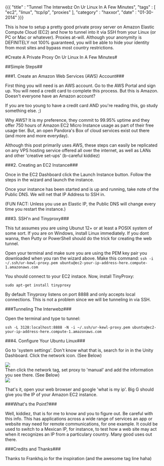 {{{
    "title"    : "Tunnel The Interwebz On Ur Linux In A Few Minutes",
    "tags"     : [ "ec2", "linux", "tcp/ip", "proxies" ],
    "category" : "haxxor",
    "date"     : "01-30-2014"
}}}



This is how to setup a pretty good private proxy server on Amazon Elastic Compute Cloud (EC2) and how to tunnel into it via SSH from your Linux (or PC or Mac or whatever). Proxies at-will. Although your anonymity is DEFINITELY not 100% guaranteed, you will be able to hide your identity from most sites and bypass most country restrictions.

#Create A Private Proxy On Ur Linux In A Few Minutes#

##Simple Steps##

###1. Create an Amazon Web Services (AWS) Account###

First thing you will need is an AWS account. Go to the AWS Portal and sign up.
You will need a credit card to complete this process. But this is Amazon. Doesn't everyone have an Amazon account?

If you are too young to have a credit card AND you're reading this, go study something else. ;)

Why AWS? It is my preference, they commit to 99.95% uptime and they offer 750 hours of Amazon EC2 Micro Instance usage as part of their free usage tier. But, an open Pandora's Box of cloud services exist out there (and more and more everyday).

Although this post primarily uses AWS, these steps can easily be replicated on any VPS hosting service offered all over the internet, as well as LANs and other 'creative set-ups' (b-careful kiddiez)

###2. Creating an EC2 Instance###

Once in the EC2 Dashboard click the Launch Instance button. Follow the steps in the wizard and launch the instance.

Once your instance has been started and is up and running, take note of the Public DNS. We will net that IP Address to SSH in.

(FUN FACT: Unless you use an Elastic IP, the Public DNS will change every time you restart the instance.)

###3. SSH'n and Tinyproxy###

This tut assumes you are using Ubunut 12+ or at least a POSIX system of some sort. If you are on Windows, install Linux immediately. If you dont wanna, then Putty or PowerShell should do the trick for creating the web tunnel.

Open your terminal and make sure you are using the PEM key pair you downloaded when you ran the wizard above. Make this command: `ssh -i ~/.ssh/ur-kewl-proxy.pem ubuntu@ec2-your-ip-address-here.compute-1.amazonaws.com`

You should connect to your EC2 instace. Now, install TinyProxy:

`sudo apt-get install tinyproxy`

By default Tinyproxy listens on port 8888 and only accepts local connections. This is not a problem since we will be tunneling in via SSH.

###Tunneling The Interwebz###

Open the terminal and type to tunnel:

`ssh -L 3128:localhost:8888 -N -i ~/.ssh/ur-kewl-proxy.pem ubuntu@ec2-your-ip-address-here.compute-1.amazonaws.com`

###4. Configure Your Ubuntu Linux###

Go to 'system settings'. Don't know what that is, search for in in the Unity Dashboard. Click the network icon. (See Below)

<img src="/images/network.png" />
<br />
Then click the network tag, set proxy to 'manual' and add the information you see there. (See Below)
<br />
<img src="/images/proxy.png" />


That's it, open your web browser and google 'what is my ip'. Big G should give you the IP of your Amazon EC2 instance.

###What's the Point?###

Well, kiddiez, that is for me to know and you to figure out. Be careful with this info. This has applications across a wide range of services an app or website may need for remote communications, for one example. It could be used to switch to a Mexican IP, for instance, to test how a web site may act when it recognizes an IP from a particulary country. Many good uses out there.


###Credits and Thanks###

Thanks to Frankhq.io for the inspiration (and the awesome tag line haha)
